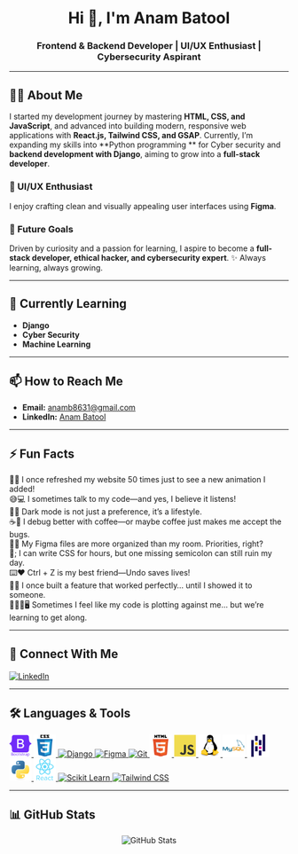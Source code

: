 <h1 align="center">Hi 👋, I'm Anam Batool</h1>

<h3 align="center">Frontend & Backend Developer | UI/UX Enthusiast | Cybersecurity Aspirant</h3>

---

## 👩‍💻 About Me
I started my development journey by mastering **HTML, CSS, and JavaScript**, and advanced into building modern, responsive web applications with **React.js, Tailwind CSS, and GSAP**. Currently, I’m expanding my skills into **Python programming ** for Cyber security and **backend development with Django**, aiming to grow into a **full-stack developer**.

### 🎨 UI/UX Enthusiast
I enjoy crafting clean and visually appealing user interfaces using **Figma**.

### 🔐 Future Goals
Driven by curiosity and a passion for learning, I aspire to become a **full-stack developer, ethical hacker, and cybersecurity expert**. ✨ Always learning, always growing.

---

## 🌱 Currently Learning
- **Django**
- **Cyber Security**
- **Machine Learning**

---

## 📫 How to Reach Me
- **Email:** anamb8631@gmail.com
- **LinkedIn:** [Anam Batool](https://www.linkedin.com/in/anam-batool-6a7018345)

---

## ⚡ Fun Facts
🚀✨ I once refreshed my website 50 times just to see a new animation I added!  
😅💻 I sometimes talk to my code—and yes, I believe it listens!  
🖤🌙 Dark mode is not just a preference, it’s a lifestyle.  
☕🐞 I debug better with coffee—or maybe coffee just makes me accept the bugs.  
🎨📂 My Figma files are more organized than my room. Priorities, right?  
🤯; I can write CSS for hours, but one missing semicolon can still ruin my day.  
⌨️❤️ Ctrl + Z is my best friend—Undo saves lives!  
🙈🔄 I once built a feature that worked perfectly… until I showed it to someone.  
🧑‍💻🤝🖥️ Sometimes I feel like my code is plotting against me… but we’re learning to get along.

---

## 📌 Connect With Me
<p align="left">
    <a href="https://www.linkedin.com/in/anam-batool-6a7018345" target="blank">
        <img align="center" src="https://raw.githubusercontent.com/rahuldkjain/github-profile-readme-generator/master/src/images/icons/Social/linked-in-alt.svg" alt="LinkedIn" height="30" width="40" />
    </a>
</p>

---

## 🛠 Languages & Tools
<p align="left">
    <a href="https://getbootstrap.com" target="_blank" rel="noreferrer">
        <img src="https://raw.githubusercontent.com/devicons/devicon/master/icons/bootstrap/bootstrap-plain-wordmark.svg" alt="Bootstrap" width="40" height="40"/>
    </a>
    <a href="https://www.w3schools.com/css/" target="_blank" rel="noreferrer">
        <img src="https://raw.githubusercontent.com/devicons/devicon/master/icons/css3/css3-original-wordmark.svg" alt="CSS3" width="40" height="40"/>
    </a>
    <a href="https://www.djangoproject.com/" target="_blank" rel="noreferrer">
        <img src="https://cdn.worldvectorlogo.com/logos/django.svg" alt="Django" width="40" height="40"/>
    </a>
    <a href="https://www.figma.com/" target="_blank" rel="noreferrer">
        <img src="https://www.vectorlogo.zone/logos/figma/figma-icon.svg" alt="Figma" width="40" height="40"/>
    </a>
    <a href="https://git-scm.com/" target="_blank" rel="noreferrer">
        <img src="https://www.vectorlogo.zone/logos/git-scm/git-scm-icon.svg" alt="Git" width="40" height="40"/>
    </a>
    <a href="https://www.w3.org/html/" target="_blank" rel="noreferrer">
        <img src="https://raw.githubusercontent.com/devicons/devicon/master/icons/html5/html5-original-wordmark.svg" alt="HTML5" width="40" height="40"/>
    </a>
    <a href="https://developer.mozilla.org/en-US/docs/Web/JavaScript" target="_blank" rel="noreferrer">
        <img src="https://raw.githubusercontent.com/devicons/devicon/master/icons/javascript/javascript-original.svg" alt="JavaScript" width="40" height="40"/>
    </a>
    <a href="https://www.linux.org/" target="_blank" rel="noreferrer">
        <img src="https://raw.githubusercontent.com/devicons/devicon/master/icons/linux/linux-original.svg" alt="Linux" width="40" height="40"/>
    </a>
    <a href="https://www.mysql.com/" target="_blank" rel="noreferrer">
        <img src="https://raw.githubusercontent.com/devicons/devicon/master/icons/mysql/mysql-original-wordmark.svg" alt="MySQL" width="40" height="40"/>
    </a>
    <a href="https://pandas.pydata.org/" target="_blank" rel="noreferrer">
        <img src="https://raw.githubusercontent.com/devicons/devicon/2ae2a900d2f041da66e950e4d48052658d850630/icons/pandas/pandas-original.svg" alt="Pandas" width="40" height="40"/>
    </a>
    <a href="https://www.python.org" target="_blank" rel="noreferrer">
        <img src="https://raw.githubusercontent.com/devicons/devicon/master/icons/python/python-original.svg" alt="Python" width="40" height="40"/>
    </a>
    <a href="https://reactjs.org/" target="_blank" rel="noreferrer">
        <img src="https://raw.githubusercontent.com/devicons/devicon/master/icons/react/react-original-wordmark.svg" alt="React" width="40" height="40"/>
    </a>
    <a href="https://scikit-learn.org/" target="_blank" rel="noreferrer">
        <img src="https://upload.wikimedia.org/wikipedia/commons/0/05/Scikit_learn_logo_small.svg" alt="Scikit Learn" width="40" height="40"/>
    </a>
    <a href="https://tailwindcss.com/" target="_blank" rel="noreferrer">
        <img src="https://www.vectorlogo.zone/logos/tailwindcss/tailwindcss-icon.svg" alt="Tailwind CSS" width="40" height="40"/>
    </a>
</p>

---

## 📊 GitHub Stats
<p align="center">
    <img src="https://github-readme-stats.vercel.app/api/top-langs?username=anam-batool-12&show_icons=true&locale=en&layout=compact" alt="GitHub Stats" />
</p>
